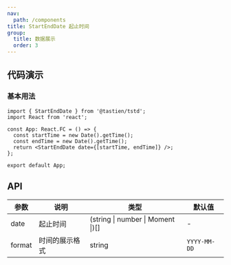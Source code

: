 ```yaml
---
nav:
  path: /components
title: StartEndDate 起止时间
group:
  title: 数据展示
  order: 3
---
```


## 代码演示

### 基本用法

```tsx
import { StartEndDate } from '@tastien/tstd';
import React from 'react';

const App: React.FC = () => {
  const startTime = new Date().getTime();
  const endTime = new Date().getTime();
  return <StartEndDate date={[startTime, endTime]} />;
};

export default App;
```

## API

| 参数   | 说明           | 类型                              | 默认值       |
| ------ | -------------- | --------------------------------- | ------------ |
| date   | 起止时间       | (string \| number \| Moment \|)[] | -            |
| format | 时间的展示格式 | string                            | `YYYY-MM-DD` |
